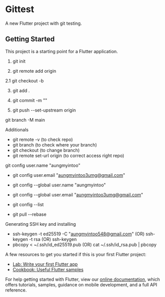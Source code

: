 # Gittest

A new Flutter project with git testing.

## Getting Started

This project is a starting point for a Flutter application.


1.  git init

2.  git remote add origin <remote name> 
 
2.1 git checkout -b <new branch name>
 
3.  git add .
 
4.  git commit -m "<commit name>"
 
5.  git push --set-upstream origin <branch name>
 
git branch -M main
 
Additionals

- git remote -v (to check repo)
- git branch (to check where your branch)
- git checkout <branch name> (to change branch)
- git remote set-url origin <repo name> (to correct access right repo)

git config user.name "aungmyintoo"
 - git config user.email "aungmyintoo3umg@gmail.com"
 - git config --global user.name "aungmyintoo"
 - git config --global user.email "aungmyintoo3umg@gmail.com"
 - git config --list
 
 - git pull --rebase

Generating SSH key and installing
- ssh-keygen -t ed25519 -C "aungmyintoo548@gmail.com" (OR) ssh-keygen -t rsa (OR) ssh-keygen
- pbcopy < ~/.ssh/id_ed25519.pub (OR) cat ~/.ssh/id_rsa.pub | pbcopy
                                
A few resources to get you started if this is your first Flutter project:

- [Lab: Write your first Flutter app](https://flutter.dev/docs/get-started/codelab)
- [Cookbook: Useful Flutter samples](https://flutter.dev/docs/cookbook)

For help getting started with Flutter, view our
[online documentation](https://flutter.dev/docs), which offers tutorials,
samples, guidance on mobile development, and a full API reference.
